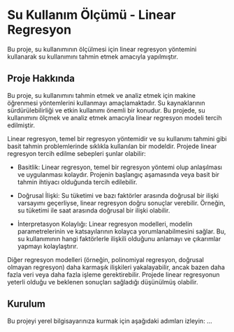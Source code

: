 # Su Kullanım Ölçümü - Linear Regresyon

Bu proje, su kullanımının ölçülmesi için linear regresyon yöntemini kullanarak su kullanımını tahmin etmek amacıyla yapılmıştır.

## Proje Hakkında

Bu proje, su kullanımını tahmin etmek ve analiz etmek için makine öğrenmesi yöntemlerini kullanmayı amaçlamaktadır. Su kaynaklarının sürdürülebilirliği ve etkin kullanımı önemli bir konudur. Bu projede, su kullanımını ölçmek ve analiz etmek amacıyla linear regresyon modeli tercih edilmiştir.

Linear regresyon, temel bir regresyon yöntemidir ve su kullanımı tahmini gibi basit tahmin problemlerinde sıklıkla kullanılan bir modeldir. Projede linear regresyon tercih edilme sebepleri şunlar olabilir:

- Basitlik: Linear regresyon, temel bir regresyon yöntemi olup anlaşılması ve uygulanması kolaydır. Projenin başlangıç aşamasında veya basit bir tahmin ihtiyacı olduğunda tercih edilebilir.

- Doğrusal İlişki: Su tüketimi ve bazı faktörler arasında doğrusal bir ilişki varsayımı geçerliyse, linear regresyon doğru sonuçlar verebilir. Örneğin, su tüketimi ile saat arasında doğrusal bir ilişki olabilir.

- İnterpretasyon Kolaylığı: Linear regresyon modelleri, modelin parametrelerinin ve katsayılarının kolayca yorumlanabilmesini sağlar. Bu, su kullanımının hangi faktörlerle ilişkili olduğunu anlamayı ve çıkarımlar yapmayı kolaylaştırır.

Diğer regresyon modelleri (örneğin, polinomiyal regresyon, doğrusal olmayan regresyon) daha karmaşık ilişkileri yakalayabilir, ancak bazen daha fazla veri veya daha fazla işleme gerektirebilir. Projede linear regresyonun yeterli olduğu ve beklenen sonuçları sağladığı düşünülmüş olabilir.

## Kurulum

Bu projeyi yerel bilgisayarınıza kurmak için aşağıdaki adımları izleyin:
...
